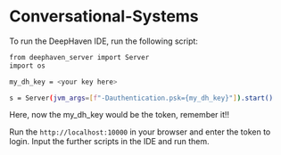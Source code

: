 # Conversational-Systems

To run the DeepHaven IDE, run the following script: 

```bash
from deephaven_server import Server
import os

my_dh_key = <your key here>

s = Server(jvm_args=[f"-Dauthentication.psk={my_dh_key}"]).start()
```

Here, now the my_dh_key would be the token, remember it!!

Run the `http://localhost:10000` in your browser and enter the token to login.
Input the further scripts in the IDE and run them.